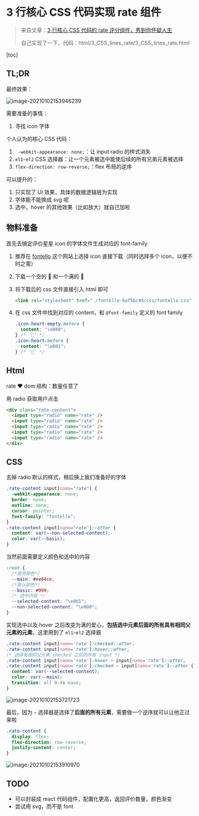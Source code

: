 # 3 行核心 CSS 代码实现 rate 组件

> 来自文章：[3 行核心 CSS 代码的 rate 评分组件，秀到你怀疑人生](https://mp.weixin.qq.com/s/FE3IuNu66VxLDgHCHWIRVA)
>
> 自己实现了一下，代码：html/3_CSS_lines_rate/3_CSS_lines_rate.html

[toc]

## TL;DR

最终效果：

![image-20210102153946239](imgs/3_lines_css_rate.assets/image-20210102153946239.png)

需要准备的事情：

1. 寻找 icon 字体

个人认为的核心 CSS 代码：

1. ` -webkit-appearance: none;`：让 input radio 的样式消失
2. `el1~el2` CSS 选择器：让一个元素被选中能使后续的所有兄弟元素被选择
3. `flex-direction: row-reverse;`：flex 布局的逆序

可以提升的：

1. 只实现了 UI 效果，具体的数据逻辑层为实现
2. 字体能不能换成 svg 呢
3. 选中，hover 的其他效果（比如放大）就自己加啦

## 物料准备

首先去搞定评价星星 icon 的字体文件生成对应的 font-family

1. 推荐在 [fontello](https://fontello.com/) 这个网站上选择 icon 直接下载（同时选择多个 icon，以便不时之需）

2. 下载一个空的 :heart_decoration: 和一个满的 :purple_heart:

3. 将下载后的 css 文件直接引入 html 即可

   ```html
   <link rel="stylesheet" href="./fontello-6af5bc49/css/fontello.css" />
   ```

4. 在 css 文件中找到对应的 content，和 `@font-family` 定义的 font family

   ```css
   .icon-heart-empty:before {
     content: "\e800";
   } /* '' */
   .icon-heart:before {
     content: "\e801";
   } /* '' */
   ```

## Html

rate :heart: dom 结构：数量任意了

用 radio 获取用户点击

```html
<div class="rate-content">
  <input type="radio" name="rate" />
  <input type="radio" name="rate" />
  <input type="radio" name="rate" />
  <input type="radio" name="rate" />
  <input type="radio" name="rate" />
</div>
```

## CSS

去掉 radio 默认的样式，稍后换上我们准备好的字体

```css
.rate-content input[name="rate"] {
  -webkit-appearance: none;
  border: none;
  outline: none;
  cursor: pointer;
  font-family: "fontello";
}
.rate-content input[name="rate"]::after {
  content: var(--non-selected-content);
  color: var(--basic);
}
```

当然前面需要定义颜色和选中的内容

```css
:root {
  /*高亮颜色*/
  --main: #ee84ce;
  /*默认颜色*/
  --basic: #999;
  /* 选中内容 */
  --selected-content: "\e801";
  --non-selected-content: "\e800";
}
```

实现选中以及 hover 之后改变为满的爱心，**包括选中元素后面的所有具有相同父元素的元素**，这里用到了 `el1~el2` 选择器

```css
.rate-content input[name='rate']:checked::after,
.rate-content input[name='rate']:hover::after,
/* 选择有相同父元素 checked 之后的所有 input */
.rate-content input[name='rate']:hover ~ input[name='rate']::after,
.rate-content input[name='rate']:checked ~ input[name='rate']::after {
  content: var(--selected-content);
  color: var(--main);
  transition: all 0.4s ease;
}
```

![image-20210102153721723](imgs/3_lines_css_rate.assets/image-20210102153721723.png)

最后，因为 `~` 选择器是选择了**后面的所有元素**，需要做一个逆序就可以让他正过来啦

```css
.rate-content {
  display: flex;
  flex-direction: row-reverse;
  justify-content: center;
}
```

![image-20210102153910970](imgs/3_lines_css_rate.assets/image-20210102153910970.png)

## TODO

- 可以封装成 react 代码组件，配置化更高，返回评价数量，颜色渐变
- 尝试用 svg，而不是 font
